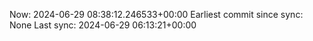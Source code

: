 Now: 2024-06-29 08:38:12.246533+00:00 Earliest commit since sync: None Last sync: 2024-06-29 06:13:21+00:00
